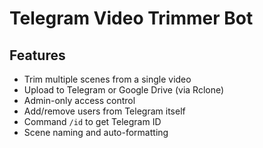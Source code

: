 # Telegram Video Trimmer Bot

## Features

- Trim multiple scenes from a single video
- Upload to Telegram or Google Drive (via Rclone)
- Admin-only access control
- Add/remove users from Telegram itself
- Command `/id` to get Telegram ID
- Scene naming and auto-formatting
